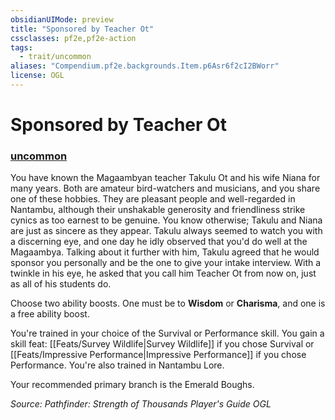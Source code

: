 ```yaml
---
obsidianUIMode: preview
title: "Sponsored by Teacher Ot"
cssclasses: pf2e,pf2e-action
tags:
  - trait/uncommon
aliases: "Compendium.pf2e.backgrounds.Item.p6Asr6f2cI2BWorr"
license: OGL
---
```

# Sponsored by Teacher Ot

### [uncommon](uncommon "Uncommon Rarity Trait")






You have known the Magaambyan teacher Takulu Ot and his wife Niana for many years. Both are amateur bird-watchers and musicians, and you share one of these hobbies. They are pleasant people and well-regarded in Nantambu, although their unshakable generosity and friendliness strike cynics as too earnest to be genuine. You know otherwise; Takulu and Niana are just as sincere as they appear. Takulu always seemed to watch you with a discerning eye, and one day he idly observed that you'd do well at the Magaambya. Talking about it further with him, Takulu agreed that he would sponsor you personally and be the one to give your intake interview. With a twinkle in his eye, he asked that you call him Teacher Ot from now on, just as all of his students do.

Choose two ability boosts. One must be to **Wisdom** or **Charisma**, and one is a free ability boost.

You're trained in your choice of the Survival or Performance skill. You gain a skill feat: [[Feats/Survey Wildlife|Survey Wildlife]] if you chose Survival or [[Feats/Impressive Performance|Impressive Performance]] if you chose Performance. You're also trained in Nantambu Lore.

Your recommended primary branch is the Emerald Boughs.

*Source: Pathfinder: Strength of Thousands Player's Guide*
*OGL*